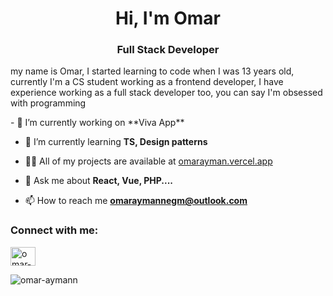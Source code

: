 <h1 align="center">Hi, I'm Omar</h1>
<h3 align="center">Full Stack Developer</h3>
<p>my name is Omar, I started learning to code when I was 13 years old, currently I'm a CS student working as a frontend developer, I have experience working as a full stack developer too, you can say I'm obsessed with programming</p>
- 🔭 I’m currently working on **Viva App**

- 🌱 I’m currently learning **TS, Design patterns**

- 👨‍💻 All of my projects are available at [omarayman.vercel.app](https://omarayman.vercel.app)

- 💬 Ask me about **React, Vue, PHP....**

- 📫 How to reach me **omaraymannegm@outlook.com**

<h3 align="left">Connect with me:</h3>
<p align="left">
<a href="https://linkedin.com/in/omar-ayman-002365260" target="blank"><img align="center" src="https://raw.githubusercontent.com/rahuldkjain/github-profile-readme-generator/master/src/images/icons/Social/linked-in-alt.svg" alt="omar-ayman-002365260" height="30" width="40" /></a>
</p>


<p><img align="center" src="https://github-readme-stats.vercel.app/api/top-langs?username=omar-aymann&show_icons=true&locale=en&layout=compact" alt="omar-aymann" /></p>
